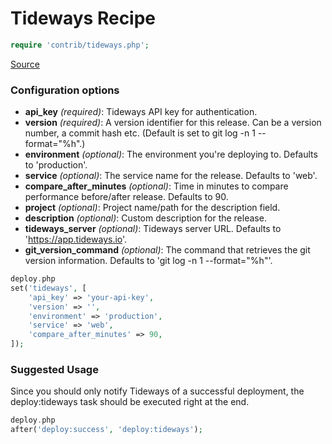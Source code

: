 <!-- DO NOT EDIT THIS FILE! -->
<!-- Instead edit contrib/tideways.php -->
<!-- Then run bin/docgen -->

# Tideways Recipe

```php
require 'contrib/tideways.php';
```

[Source](/contrib/tideways.php)



### Configuration options
- **api_key** *(required)*: Tideways API key for authentication.
- **version** *(required)*: A version identifier for this release. Can be a version number, a commit hash etc. (Default is set to git log -n 1 --format="%h".)
- **environment** *(optional)*: The environment you're deploying to. Defaults to 'production'.
- **service** *(optional)*: The service name for the release. Defaults to 'web'.
- **compare_after_minutes** *(optional)*: Time in minutes to compare performance before/after release. Defaults to 90.
- **project** *(optional)*: Project name/path for the description field.
- **description** *(optional)*: Custom description for the release.
- **tideways_server** *(optional)*: Tideways server URL. Defaults to 'https://app.tideways.io'.
- **git_version_command** *(optional)*: The command that retrieves the git version information. Defaults to 'git log -n 1 --format="%h"'.
```php
deploy.php
set('tideways', [
    'api_key' => 'your-api-key',
    'version' => '',
    'environment' => 'production',
    'service' => 'web',
    'compare_after_minutes' => 90,
]);
```
### Suggested Usage
Since you should only notify Tideways of a successful deployment, the deploy:tideways task should be executed right at the end.
```php
deploy.php
after('deploy:success', 'deploy:tideways');
```



